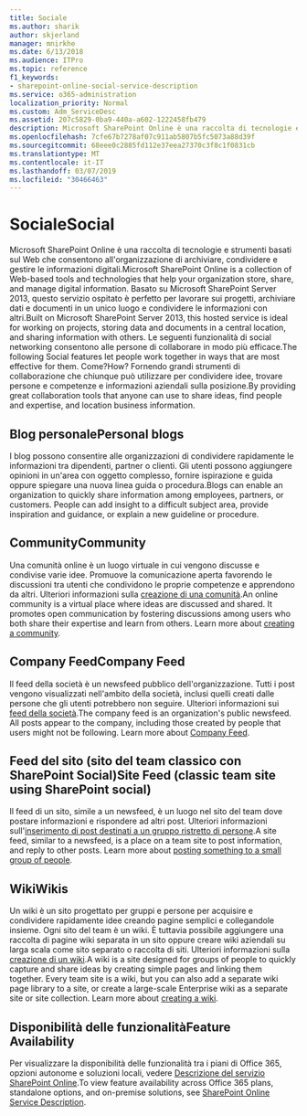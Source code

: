```yaml
---
title: Sociale
ms.author: sharik
author: skjerland
manager: mnirkhe
ms.date: 6/13/2018
ms.audience: ITPro
ms.topic: reference
f1_keywords:
- sharepoint-online-social-service-description
ms.service: o365-administration
localization_priority: Normal
ms.custom: Adm_ServiceDesc
ms.assetid: 207c5829-0ba9-440a-a602-1222458fb479
description: Microsoft SharePoint Online è una raccolta di tecnologie e strumenti basati sul Web che consentono all'organizzazione di archiviare, condividere e gestire le informazioni digitali. Basato su Microsoft SharePoint Server 2013, questo servizio ospitato è perfetto per lavorare sui progetti, archiviare dati e documenti in un unico luogo e condividere le informazioni con altri. Le seguenti funzionalità di social networking consentono alle persone di collaborare in modo più efficace. Come? Fornendo grandi strumenti di collaborazione che chiunque può utilizzare per condividere idee, trovare persone e competenze e informazioni aziendali sulla posizione.
ms.openlocfilehash: 7cfe67b7278af07c911ab5807b5fc5073a88d39f
ms.sourcegitcommit: 68eee0c2885fd112e37eea27370c3f8c1f0831cb
ms.translationtype: MT
ms.contentlocale: it-IT
ms.lasthandoff: 03/07/2019
ms.locfileid: "30466463"
---
```

# <a name="social"></a><span data-ttu-id="4767b-107">Sociale</span><span class="sxs-lookup"><span data-stu-id="4767b-107">Social</span></span>

<span data-ttu-id="4767b-108">Microsoft SharePoint Online è una raccolta di tecnologie e strumenti basati sul Web che consentono all'organizzazione di archiviare, condividere e gestire le informazioni digitali.</span><span class="sxs-lookup"><span data-stu-id="4767b-108">Microsoft SharePoint Online is a collection of Web-based tools and technologies that help your organization store, share, and manage digital information.</span></span> <span data-ttu-id="4767b-109">Basato su Microsoft SharePoint Server 2013, questo servizio ospitato è perfetto per lavorare sui progetti, archiviare dati e documenti in un unico luogo e condividere le informazioni con altri.</span><span class="sxs-lookup"><span data-stu-id="4767b-109">Built on Microsoft SharePoint Server 2013, this hosted service is ideal for working on projects, storing data and documents in a central location, and sharing information with others.</span></span> <span data-ttu-id="4767b-110">Le seguenti funzionalità di social networking consentono alle persone di collaborare in modo più efficace.</span><span class="sxs-lookup"><span data-stu-id="4767b-110">The following Social features let people work together in ways that are most effective for them.</span></span> <span data-ttu-id="4767b-111">Come?</span><span class="sxs-lookup"><span data-stu-id="4767b-111">How?</span></span> <span data-ttu-id="4767b-112">Fornendo grandi strumenti di collaborazione che chiunque può utilizzare per condividere idee, trovare persone e competenze e informazioni aziendali sulla posizione.</span><span class="sxs-lookup"><span data-stu-id="4767b-112">By providing great collaboration tools that anyone can use to share ideas, find people and expertise, and location business information.</span></span> 
  
## <a name="personal-blogs"></a><span data-ttu-id="4767b-113">Blog personale</span><span class="sxs-lookup"><span data-stu-id="4767b-113">Personal blogs</span></span>
<span data-ttu-id="4767b-114"><a name="bkmk_Blogs"> </a></span><span class="sxs-lookup"><span data-stu-id="4767b-114"></span></span>

<span data-ttu-id="4767b-p103">I blog possono consentire alle organizzazioni di condividere rapidamente le informazioni tra dipendenti, partner o clienti. Gli utenti possono aggiungere opinioni in un'area con oggetto complesso, fornire ispirazione e guida oppure spiegare una nuova linea guida o procedura.</span><span class="sxs-lookup"><span data-stu-id="4767b-p103">Blogs can enable an organization to quickly share information among employees, partners, or customers. People can add insight to a difficult subject area, provide inspiration and guidance, or explain a new guideline or procedure.</span></span>
  
## <a name="community"></a><span data-ttu-id="4767b-117">Community</span><span class="sxs-lookup"><span data-stu-id="4767b-117">Community</span></span>
<span data-ttu-id="4767b-118"><a name="bkmk_Community"> </a></span><span class="sxs-lookup"><span data-stu-id="4767b-118"></span></span>

<span data-ttu-id="4767b-p104">Una comunità online è un luogo virtuale in cui vengono discusse e condivise varie idee. Promuove la comunicazione aperta favorendo le discussioni tra utenti che condividono le proprie competenze e apprendono da altri. Ulteriori informazioni sulla [creazione di una comunità](https://go.microsoft.com/fwlink/p/?LinkId=271061).</span><span class="sxs-lookup"><span data-stu-id="4767b-p104">An online community is a virtual place where ideas are discussed and shared. It promotes open communication by fostering discussions among users who both share their expertise and learn from others. Learn more about [creating a community](https://go.microsoft.com/fwlink/p/?LinkId=271061).</span></span>
  
## <a name="company-feed"></a><span data-ttu-id="4767b-122">Company Feed</span><span class="sxs-lookup"><span data-stu-id="4767b-122">Company Feed</span></span>
<span data-ttu-id="4767b-123"><a name="bkmk_CompanyFeed"> </a></span><span class="sxs-lookup"><span data-stu-id="4767b-123"></span></span>

<span data-ttu-id="4767b-p105">Il feed della società è un newsfeed pubblico dell'organizzazione. Tutti i post vengono visualizzati nell'ambito della società, inclusi quelli creati dalle persone che gli utenti potrebbero non seguire. Ulteriori informazioni sui [feed della società](https://go.microsoft.com/fwlink/p/?LinkId=271062).</span><span class="sxs-lookup"><span data-stu-id="4767b-p105">The company feed is an organization's public newsfeed. All posts appear to the company, including those created by people that users might not be following. Learn more about [Company Feed](https://go.microsoft.com/fwlink/p/?LinkId=271062).</span></span>
  
## <a name="site-feed-classic-team-site-using-sharepoint-social"></a><span data-ttu-id="4767b-127">Feed del sito (sito del team classico con SharePoint Social)</span><span class="sxs-lookup"><span data-stu-id="4767b-127">Site Feed (classic team site using SharePoint social)</span></span>
<span data-ttu-id="4767b-128"><a name="bkmk_SiteFeed"> </a></span><span class="sxs-lookup"><span data-stu-id="4767b-128"></span></span>

<span data-ttu-id="4767b-p106">Il feed di un sito, simile a un newsfeed, è un luogo nel sito del team dove postare informazioni e rispondere ad altri post. Ulteriori informazioni sull'[inserimento di post destinati a un gruppo ristretto di persone](https://go.microsoft.com/fwlink/p/?LinkId=271071).</span><span class="sxs-lookup"><span data-stu-id="4767b-p106">A site feed, similar to a newsfeed, is a place on a team site to post information, and reply to other posts. Learn more about [posting something to a small group of people](https://go.microsoft.com/fwlink/p/?LinkId=271071).</span></span>
  
## <a name="wikis"></a><span data-ttu-id="4767b-131">Wiki</span><span class="sxs-lookup"><span data-stu-id="4767b-131">Wikis</span></span>
<span data-ttu-id="4767b-132"><a name="bkmk_Wikis"> </a></span><span class="sxs-lookup"><span data-stu-id="4767b-132"></span></span>

<span data-ttu-id="4767b-p107">Un wiki è un sito progettato per gruppi e persone per acquisire e condividere rapidamente idee creando pagine semplici e collegandole insieme. Ogni sito del team è un wiki. È tuttavia possibile aggiungere una raccolta di pagine wiki separata in un sito oppure creare wiki aziendali su larga scala come sito separato o raccolta di siti. Ulteriori informazioni sulla [creazione di un wiki](https://go.microsoft.com/fwlink/p/?LinkId=271358).</span><span class="sxs-lookup"><span data-stu-id="4767b-p107">A wiki is a site designed for groups of people to quickly capture and share ideas by creating simple pages and linking them together. Every team site is a wiki, but you can also add a separate wiki page library to a site, or create a large-scale Enterprise wiki as a separate site or site collection. Learn more about [creating a wiki](https://go.microsoft.com/fwlink/p/?LinkId=271358).</span></span>
  
## <a name="feature-availability"></a><span data-ttu-id="4767b-136">Disponibilità delle funzionalità</span><span class="sxs-lookup"><span data-stu-id="4767b-136">Feature Availability</span></span>
<span data-ttu-id="4767b-137"><a name="bkmk_Wikis"> </a></span><span class="sxs-lookup"><span data-stu-id="4767b-137"></span></span>

<span data-ttu-id="4767b-138">Per visualizzare la disponibilità delle funzionalità tra i piani di Office 365, opzioni autonome e soluzioni locali, vedere [Descrizione del servizio SharePoint Online](sharepoint-online-service-description.md).</span><span class="sxs-lookup"><span data-stu-id="4767b-138">To view feature availability across Office 365 plans, standalone options, and on-premise solutions, see [SharePoint Online Service Description](sharepoint-online-service-description.md).</span></span>
  


